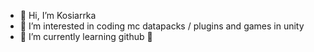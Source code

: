 - 👋 Hi, I’m Kosiarrka
- 👀 I’m interested in coding mc datapacks / plugins and games in unity
- 🌱 I’m currently learning github 🤣

<!---
kosiarrka/kosiarrka is a ✨ special ✨ repository because its `README.md` (this file) appears on your GitHub profile.
You can click the Preview link to take a look at your changes.
--->
